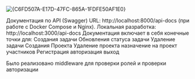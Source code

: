 ![{C6FD507A-E17D-47FC-865A-1FDFE50AF1E0}](https://github.com/user-attachments/assets/c9b0bc8c-44d6-49d8-a3d5-f53a46743f0d)




Документация по API (Swagger)
URL: http://localhost:8000/api-docs (при работе с Docker Compose и Nginx).
Локальная разработка: http://localhost:3000/api-docs 
Документация включает в себя конечные точки для:
Создания задачи 
Обновления статуса задачи 
Удаление задачи 
Создания Проекта
Удаление проекта назначение на проект участников
Регистрация 
авторизация
выход



Было реализовано middleware для проверки ролей и проверки авторизации



